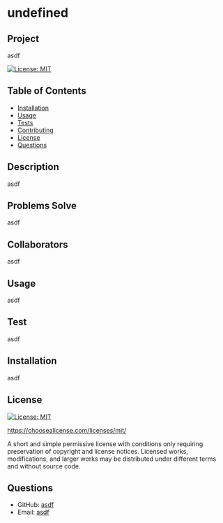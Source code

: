 # undefined
  
  ## Project
  asdf

  [![License: MIT](https://img.shields.io/badge/License-MIT-yellow.svg)](https://opensource.org/licenses/MIT)



  ## Table of Contents
  * [Installation](#installation)
  * [Usage](#usage)
  * [Tests](#tests)
  * [Contributing](#contributing)
  * [License](#license)
  * [Questions](#questions)


  ## Description
  asdf



  ## Problems Solve
  asdf



  ## Collaborators
  asdf



  ## Usage
  asdf



  ## Test
  asdf



  ## Installation
  asdf



  ## License
  [![License: MIT](https://img.shields.io/badge/License-MIT-yellow.svg)](https://opensource.org/licenses/MIT)

  https://choosealicense.com/licenses/mit/

  A short and simple permissive license with conditions only requiring preservation of copyright and license notices. Licensed works, modifications, and larger works may be distributed under different terms and without source code. 


  

  ## Questions
  * GitHub: [asdf](https://github.com/asdf)
  * Email: [asdf](mailto:asdf)
  
